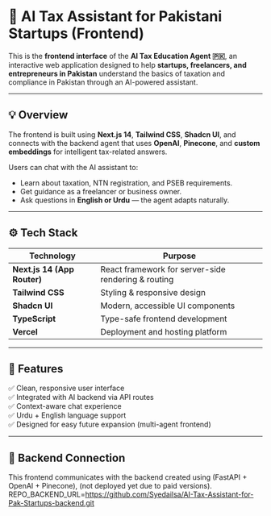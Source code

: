 # 🧠 AI Tax Assistant for Pakistani Startups (Frontend)

This is the **frontend interface** of the **AI Tax Education Agent 🇵🇰**, an interactive web application designed to help **startups, freelancers, and entrepreneurs in Pakistan** understand the basics of taxation and compliance in Pakistan through an AI-powered assistant.

---

## 💡 Overview

The frontend is built using **Next.js 14**, **Tailwind CSS**, **Shadcn UI**, and connects with the backend agent that uses **OpenAI**, **Pinecone**, and **custom embeddings** for intelligent tax-related answers.

Users can chat with the AI assistant to:
- Learn about taxation, NTN registration, and PSEB requirements.
- Get guidance as a freelancer or business owner.
- Ask questions in **English or Urdu** — the agent adapts naturally.

---

## ⚙️ Tech Stack

| Technology | Purpose |
|-------------|----------|
| **Next.js 14 (App Router)** | React framework for server-side rendering & routing |
| **Tailwind CSS** | Styling & responsive design |
| **Shadcn UI** | Modern, accessible UI components |
| **TypeScript** | Type-safe frontend development |
| **Vercel** | Deployment and hosting platform |

---

## 🧩 Features

✅ Clean, responsive user interface  
✅ Integrated with AI backend via API routes  
✅ Context-aware chat experience  
✅ Urdu + English language support  
✅ Designed for easy future expansion (multi-agent frontend)

---

## 🔗 Backend Connection

This frontend communicates with the backend created using (FastAPI + OpenAI + Pinecone), (not deployed yet due to paid versions).
  REPO_BACKEND_URL=https://github.com/Syedailsa/AI-Tax-Assistant-for-Pak-Startups-backend.git

